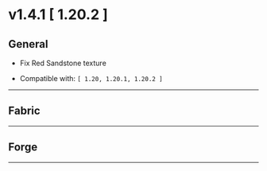 # v1.4.1 [ 1.20.2 ]

## General

- Fix Red Sandstone texture 


- Compatible with: `[ 1.20, 1.20.1, 1.20.2 ]`

---

## Fabric

---

## Forge

---
